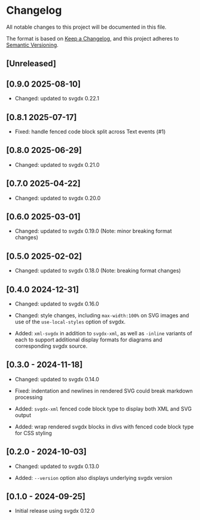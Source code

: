 # Changelog

All notable changes to this project will be documented in this file.

The format is based on [Keep a Changelog](https://keepachangelog.com/en/1.0.0/),
and this project adheres to [Semantic Versioning](https://semver.org/spec/v2.0.0.html).

## [Unreleased]

## [0.9.0 2025-08-10]

- Changed: updated to svgdx 0.22.1

## [0.8.1 2025-07-17]

- Fixed: handle fenced code block split across Text events (#1)

## [0.8.0 2025-06-29]

- Changed: updated to svgdx 0.21.0

## [0.7.0 2025-04-22]

- Changed: updated to svgdx 0.20.0

## [0.6.0 2025-03-01]

- Changed: updated to svgdx 0.19.0 (Note: minor breaking format changes)

## [0.5.0 2025-02-02]

- Changed: updated to svgdx 0.18.0 (Note: breaking format changes)

## [0.4.0 2024-12-31]

- Changed: updated to svgdx 0.16.0

- Changed: style changes, including `max-width:100%` on SVG images and use of the
  `use-local-styles` option of svgdx.

- Added: `xml-svgdx` in addition to `svgdx-xml`, as well as `-inline` variants of each
  to support additional display formats for diagrams and corresponding svgdx source.

## [0.3.0 - 2024-11-18]

- Changed: updated to svgdx 0.14.0

- Fixed: indentation and newlines in rendered SVG could break markdown processing

- Added: `svgdx-xml` fenced code block type to display both XML and SVG output

- Added: wrap rendered svgdx blocks in divs with fenced code block type for CSS styling

## [0.2.0 - 2024-10-03]

- Changed: updated to svgdx 0.13.0

- Added: `--version` option also displays underlying svgdx version

## [0.1.0 - 2024-09-25]

- Initial release using svgdx 0.12.0
